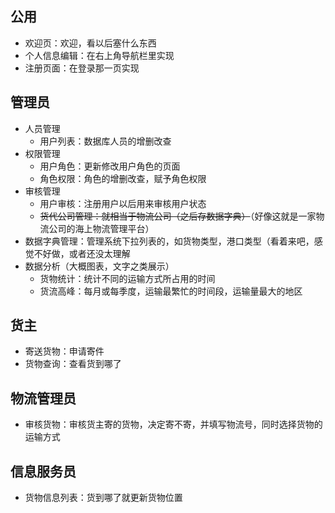 ## 公用

- 欢迎页：欢迎，看以后塞什么东西
- 个人信息编辑：在右上角导航栏里实现
- 注册页面：在登录那一页实现

## 管理员

- 人员管理
  - 用户列表：数据库人员的增删改查
- 权限管理
  - 用户角色：更新修改用户角色的页面
  - 角色权限：角色的增删改查，赋予角色权限
- 审核管理
  - 用户审核：注册用户以后用来审核用户状态
  - ~~货代公司管理：就相当于物流公司（之后存数据字典）~~（好像这就是一家物流公司的海上物流管理平台）
- 数据字典管理：管理系统下拉列表的，如货物类型，港口类型（看着来吧，感觉不好做，或者还没太理解
- 数据分析（大概图表，文字之类展示）
  - 货物统计：统计不同的运输方式所占用的时间
  - 货流高峰：每月或每季度，运输最繁忙的时间段，运输量最大的地区

## 货主

- 寄送货物：申请寄件
- 货物查询：查看货到哪了

## 物流管理员

- 审核货物：审核货主寄的货物，决定寄不寄，并填写物流号，同时选择货物的运输方式

## 信息服务员

- 货物信息列表：货到哪了就更新货物位置

